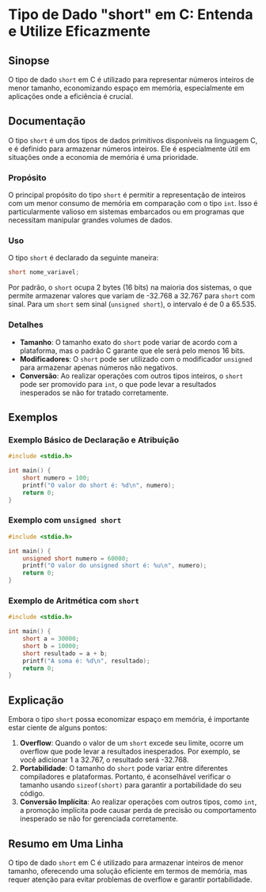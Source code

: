 <!--
Meta Description: # Tipo de Dado "short" em C: Entenda e Utilize Eficazmente ## Sinopse O tipo de dado `short` em C é utilizado para representar números inteiros de men...
Meta Keywords: short, para, com, tipo, pode
-->

# Tipo de Dado "short" em C: Entenda e Utilize Eficazmente

## Sinopse
O tipo de dado `short` em C é utilizado para representar números inteiros de menor tamanho, economizando espaço em memória, especialmente em aplicações onde a eficiência é crucial.

## Documentação
O tipo `short` é um dos tipos de dados primitivos disponíveis na linguagem C, e é definido para armazenar números inteiros. Ele é especialmente útil em situações onde a economia de memória é uma prioridade.

### Propósito
O principal propósito do tipo `short` é permitir a representação de inteiros com um menor consumo de memória em comparação com o tipo `int`. Isso é particularmente valioso em sistemas embarcados ou em programas que necessitam manipular grandes volumes de dados.

### Uso
O tipo `short` é declarado da seguinte maneira:

```c
short nome_variavel;
```

Por padrão, o `short` ocupa 2 bytes (16 bits) na maioria dos sistemas, o que permite armazenar valores que variam de -32.768 a 32.767 para `short` com sinal. Para um `short` sem sinal (`unsigned short`), o intervalo é de 0 a 65.535.

### Detalhes
- **Tamanho**: O tamanho exato do `short` pode variar de acordo com a plataforma, mas o padrão C garante que ele será pelo menos 16 bits.
- **Modificadores**: O `short` pode ser utilizado com o modificador `unsigned` para armazenar apenas números não negativos.
- **Conversão**: Ao realizar operações com outros tipos inteiros, o `short` pode ser promovido para `int`, o que pode levar a resultados inesperados se não for tratado corretamente.

## Exemplos

### Exemplo Básico de Declaração e Atribuição
```c
#include <stdio.h>

int main() {
    short numero = 100;
    printf("O valor do short é: %d\n", numero);
    return 0;
}
```

### Exemplo com `unsigned short`
```c
#include <stdio.h>

int main() {
    unsigned short numero = 60000;
    printf("O valor do unsigned short é: %u\n", numero);
    return 0;
}
```

### Exemplo de Aritmética com `short`
```c
#include <stdio.h>

int main() {
    short a = 30000;
    short b = 10000;
    short resultado = a + b;
    printf("A soma é: %d\n", resultado);
    return 0;
}
```

## Explicação
Embora o tipo `short` possa economizar espaço em memória, é importante estar ciente de alguns pontos:

1. **Overflow**: Quando o valor de um `short` excede seu limite, ocorre um overflow que pode levar a resultados inesperados. Por exemplo, se você adicionar 1 a 32.767, o resultado será -32.768.
2. **Portabilidade**: O tamanho do `short` pode variar entre diferentes compiladores e plataformas. Portanto, é aconselhável verificar o tamanho usando `sizeof(short)` para garantir a portabilidade do seu código.
3. **Conversão Implícita**: Ao realizar operações com outros tipos, como `int`, a promoção implícita pode causar perda de precisão ou comportamento inesperado se não for gerenciada corretamente.

## Resumo em Uma Linha
O tipo de dado `short` em C é utilizado para armazenar inteiros de menor tamanho, oferecendo uma solução eficiente em termos de memória, mas requer atenção para evitar problemas de overflow e garantir portabilidade.